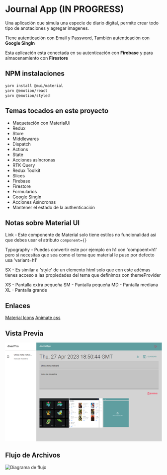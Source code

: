 # Journal App (IN PROGRESS)

Una aplicación que simula una especie de diario digital, permite crear todo tipo de anotaciones y agregar imagenes.

Tiene autenticación con Email y Password, También autenticación con **Google SingIn**

Esta aplicación esta conectada en su autenticación con **Firebase** y para almacenamiento con **Firestore**

## NPM instalaciones

    yarn install @mui/material
    yarn @emotion/react
    yarn @emotion/styled

## Temas tocados en este proyecto

- Maquetación con MaterialUi
- Redux
- Store
- Middlewares
- Dispatch
- Actions
- State
- Acciones asíncronas
- RTK Query
- Redux Toolkit
- Slices
- Firebase
- Firestore
- Formularios
- Google SingIn
- Acciones Asíncronas
- Mantener el estado de la authenticación

## Notas sobre Material UI

Link - Este componente de Material solo tiene estilos no funcionalidad asi que debes usar el atributo `component={}`

Typography - Puedes convertir este por ejemplo en h1 con 'compoent=h1' pero si necesitas que sea como el tema que material le puso por defecto usa 'variant=h1'

SX - Es similar a 'style' de un elemento html solo que con este adémas tienes acceso a las propiedades del  tema que definimos con themeProvider

XS - Pantalla extra pequeña
SM - Pantalla pequeña
MD - Pantalla mediana
XL - Pantalla grande

## Enlaces

[Material Icons](https://v4.mui.com/es/components/material-icons/#material-icons)
[Animate css](https://animate.style/)

## Vista Previa

![En progreso](/public/journal-app.png)

## Flujo de Archivos

 ![Diagrama de flujo](/src/assets/Diagramas%20t%C3%A9cnicos.jpg)
